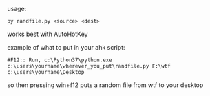 
usage:

    py randfile.py <source> <dest>


works best with AutoHotKey

example of what to put in your ahk script:

    #F12:: Run, c:\Python37\python.exe c:\users\yourname\wherever_you_put\randfile.py F:\wtf c:\users\yourname\Desktop
    
so then pressing win+f12 puts a random file from wtf to your desktop


